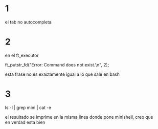 # 1
el tab no autocompleta

# 2

en el ft_executor

ft_putstr_fd("Error: Command does not exist.\n", 2);

esta frase no es exactamente igual a lo que sale en bash

# 3

ls -l | grep mini | cat -e

el resultado se imprime en la misma linea donde pone minishell, creo que en verdad esta bien



